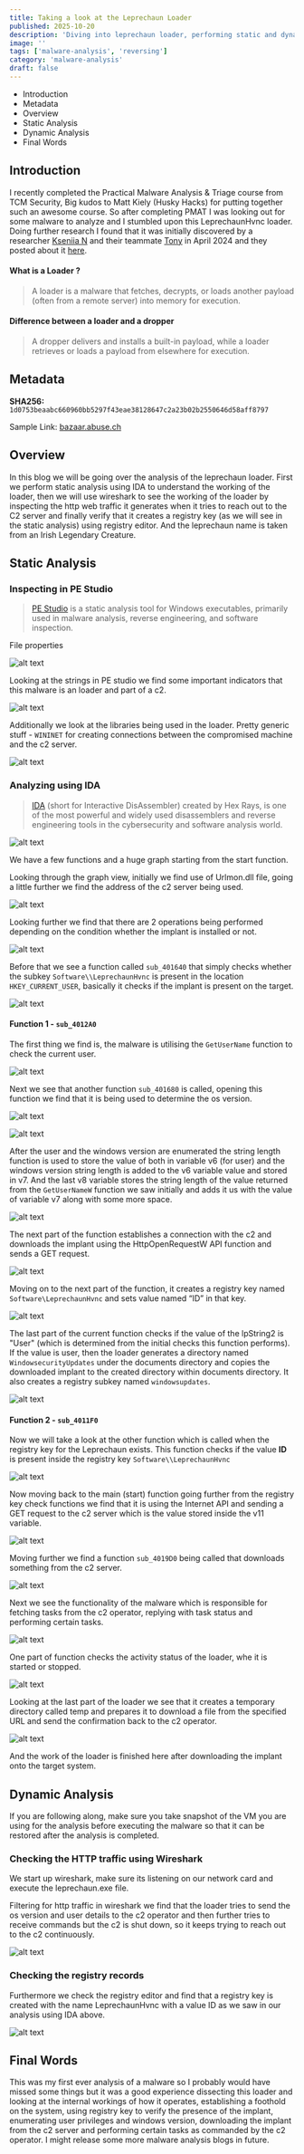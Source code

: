 ```yaml
---
title: Taking a look at the Leprechaun Loader
published: 2025-10-20
description: 'Diving into leprechaun loader, performing static and dynamic analysis of the malware.'
image: ''
tags: ['malware-analysis', 'reversing']
category: 'malware-analysis'
draft: false
---
```


- Introduction
- Metadata
- Overview
- Static Analysis
- Dynamic Analysis
- Final Words

## Introduction

I recently completed the Practical Malware Analysis & Triage course from TCM Security, Big kudos to Matt Kiely (Husky Hacks) for putting together such an awesome course. So after completing PMAT I was looking out for some malware to analyze and I stumbled upon this LeprechaunHvnc loader. Doing further research I found that it was initially discovered by a researcher [Kseniia N](https://x.com/naumovax) and their teammate [Tony](https://x.com/t0nynot) in April 2024 and they posted about it [here](https://x.com/naumovax/status/1775185431237206209).

#### What is a Loader ?
>A loader is a malware that fetches, decrypts, or loads another payload (often from a remote server) into memory for execution.

#### Difference between a loader and a dropper
>A dropper delivers and installs a built-in payload, while a loader retrieves or loads a payload from elsewhere for execution.


## Metadata

**SHA256:** `1d0753beaabc660960bb5297f43eae38128647c2a23b02b2550646d58aff8797`

Sample Link: [bazaar.abuse.ch](https://bazaar.abuse.ch/sample/1d0753beaabc660960bb5297f43eae38128647c2a23b02b2550646d58aff8797#)

## Overview

In this blog we will be going over the analysis of the leprechaun loader. First we perform static analysis using IDA to understand the working of the loader, then we will use wireshark to see the working of the loader by inspecting the http web traffic it generates when it tries to reach out to the C2 server and finally verify that it creates a registry key (as we will see in the static analysis) using registry editor. And the leprechaun name is taken from an Irish Legendary Creature.

## Static Analysis
### Inspecting in PE Studio

>[PE Studio](https://www.winitor.com/download) is a static analysis tool for Windows executables, primarily used in malware analysis, reverse engineering, and software inspection.

File properties

![alt text](./images/leprechaun/s2.png)

Looking at the strings in PE studio we find some important indicators that this malware is an loader and part of a c2.

![alt text](./images/leprechaun/s3.png)

Additionally we look at the libraries being used in the loader. Pretty generic stuff - `WININET` for creating connections between the compromised machine and the c2 server.

![alt text](./images/leprechaun/s4.png)

### Analyzing using IDA

>[IDA](https://hex-rays.com/ida-free) (short for Interactive DisAssembler) created by Hex Rays, is one of the most powerful and widely used disassemblers and reverse engineering tools in the cybersecurity and software analysis world.

![alt text](./images/leprechaun/s5.png)

We have a few functions and a huge graph starting from the start function.

Looking through the graph view, initially we find use of Urlmon.dll file, going a little further we find the address of the c2 server being used.

![alt text](./images/leprechaun/s6.png)

Looking further we find that there are 2 operations being performed depending on the condition whether the implant is installed or not.

![alt text](./images/leprechaun/s7.png)

Before that we see a function called `sub_401640` that simply checks whether the subkey `Software\\LeprechaunHvnc` is present in the location `HKEY_CURRENT_USER`, basically it checks if the implant is present on the target.

![alt text](./images/leprechaun/s8.png)

#### Function 1 - `sub_4012A0` 

The first thing we find is, the malware is utilising the `GetUserName` function to check the current user.

![alt text](./images/leprechaun/s9.png)

Next we see that another function `sub_401680` is called, opening this function we find that it is being used to determine the os version.

![alt text](./images/leprechaun/s10.png)

![alt text](./images/leprechaun/s11.png)

After the user and the windows version are enumerated the string length function is used to store the value of both in variable v6 (for user) and the windows version string length is added to the v6 variable value and stored in v7. And the last v8 variable stores the string length of the value returned from the `GetUserNameW` function we saw initially and adds it us with the value of variable v7 along with some more space.

![alt text](./images/leprechaun/s12.png)

The next part of the function establishes a connection with the c2 and downloads the implant using the HttpOpenRequestW API function and sends a GET request.

![alt text](./images/leprechaun/s13.png)

Moving on to the next part of the function, it creates a registry key named `Software\LeprechaunHvnc` and sets value named “ID” in that key.

![alt text](./images/leprechaun/s14.png)

The last part of the current function checks if the value of the lpString2 is "User" (which is determined from the initial checks this function performs). If the value is user, then the loader generates a directory named `WindowsecurityUpdates` under the documents directory and copies the downloaded implant to the created directory within documents directory. It also creates a registry subkey named `windowsupdates`.

![alt text](./images/leprechaun/s15.png)

#### Function 2 - `sub_4011F0` 

Now we will take a look at the other function which is called when the registry key for the Leprechaun exists. This function checks if the value **ID** is present inside the registry key `Software\\LeprechaunHvnc`

![alt text](./images/leprechaun/s16.png)

Now moving back to the main (start) function going further from the registry key check functions we find that it is using the Internet API and sending a GET request to the c2 server which is the value stored inside the v11 variable.

![alt text](./images/leprechaun/s17.png)

Moving further we find a function `sub_4019D0` being called that downloads something from the c2 server.

![alt text](./images/leprechaun/s18.png)

Next we see the functionality of the malware which is responsible for fetching tasks from the c2 operator, replying with task status and performing certain tasks.

![alt text](./images/leprechaun/s19.png)

One part of function checks the activity status of the loader, whe it is started or stopped.

![alt text](./images/leprechaun/s20.png)

Looking at the last part of the loader we see that it creates a temporary directory called temp and prepares it to download a file from the specified URL and send the confirmation back to the c2 operator.

![alt text](./images/leprechaun/s21.png)

And the work of the loader is finished here after downloading the implant onto the target system.

## Dynamic Analysis

If you are following along, make sure you take snapshot of the VM you are using for the analysis before executing the malware so that it can be restored after the analysis is completed.

### Checking the HTTP traffic using Wireshark

We start up wireshark, make sure its listening on our network card and execute the leprechaun.exe file.

Filtering for http traffic in wireshark we find that the loader tries to send the os version and user details to the c2 operator and then further tries to receive commands but the c2 is shut down, so it keeps trying to reach out to the c2 continuously.

![alt text](./images/leprechaun/s22.png)

### Checking the registry records

Furthermore we check the registry editor and find that a registry key is created with the name LeprechaunHvnc with a value ID as we saw in our analysis using IDA above.

![alt text](./images/leprechaun/s23.png)

## Final Words
This was my first ever analysis of a malware so I probably would have missed some things but it was a good experience dissecting this loader and looking at the internal workings of how it operates, establishing a foothold on the system, using registry key to verify the presence of the implant, enumerating user privileges and windows version, downloading the implant from the c2 server and performing certain tasks as commanded by the c2 operator. I might release some more malware analysis blogs in future.